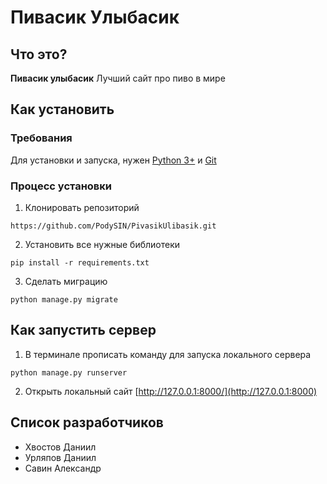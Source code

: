 # Пивасик Улыбасик
## Что это?
**Пивасик улыбасик** Лучший сайт про пиво в мире
## Как установить
### Требования
Для установки и запуска, нужен [Python 3+](https://python.org) и [Git](https://git-scm.com/)
### Процесс установки
1. Клонировать репозиторий
```
https://github.com/PodySIN/PivasikUlibasik.git
```
2. Установить все нужные библиотеки
```
pip install -r requirements.txt
```
3. Сделать миграцию
```
python manage.py migrate
```
## Как запустить сервер
1. В терминале прописать команду для запуска локального сервера 
```
python manage.py runserver
```
2. Открыть локальный сайт [http://127.0.0.1:8000/](http://127.0.0.1:8000)
## Список разработчиков
- Хвостов Даниил
- Урляпов Даниил
- Савин Александр
